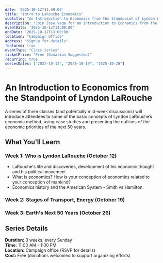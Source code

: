```yaml
---
date: '2025-10-12T11:00:00'
title: "Intro to LaRouche Economics"
subtitle: "An Introduction to Economics from the Standpoint of Lyndon LaRouche"
description: "Join Jose Vega for an introduction to Economics from the standpoint of Lyndon LaRouche."
eventDate: '2025-10-12T11:00:00'
endDate: '2025-10-12T13:00:00'
location: "Campaign Office"
address: "Signup for details"
featured: true
eventType: "Class Series"
ticketPrice: "Free (Donation Suggested)"
recurring: true
seriesDates: ["2025-10-12", "2025-10-19", "2025-10-26"]
---
```


# An Introduction to Economics from the Standpoint of Lyndon LaRouche

A series of three classes (and potentially mid-week discussions) will introduce attendees to some of the basic concepts of Lyndon LaRouche’s economic method, using case studies and presenting the outlines of the economic priorities of the next 50 years.

## What You'll Learn

### Week 1: Who is Lyndon LaRouche (October 12)
- LaRouche's life and discoveries, development of his economic thought and his political movement 
- What is economics? How is your conception of economics related to your conception of mankind?
- Economics history and the American System - Smith vs Hamilton.

### Week 2: Stages of Transport, Energy (October 19)

### Week 3: Earth's Next 50 Years (October 26)

## Series Details

**Duration:** 3 weeks, every Sunday  
**Time:** 11:00 AM - 1:00 PM  
**Location:** Campaign office (RSVP for details)  
**Cost:** Free (donations welcomed to support organizing efforts)  
